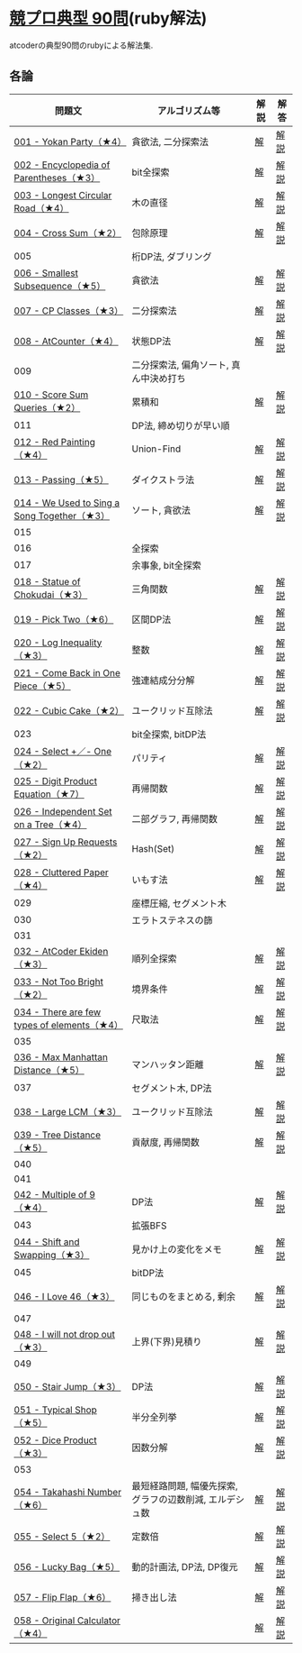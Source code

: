 # [競プロ典型 90問](https://atcoder.jp/contests/typical90)(ruby解法)

atcoderの典型90問のrubyによる解法集.

## 各論

| 問題文 | アルゴリズム等 | 解説 | 解答 |
|-|-|-|-|
| [001 - Yokan Party（★4）](https://atcoder.jp/contests/typical90/tasks/typical90_a) | 貪欲法, 二分探索法 | [解](001_YokanParty.rb) | [解説](https://twitter.com/e869120/status/1377027868518064129/photo/1) |
| [002 - Encyclopedia of Parentheses（★3）](https://atcoder.jp/contests/typical90/tasks/typical90_b) | bit全探索 | [解](002_EncyclopediaOfParentheses.rb) | [解説](https://twitter.com/e869120/status/1377391097836544001/photo/1) |
| [003 - Longest Circular Road（★4）](https://atcoder.jp/contests/typical90/tasks/typical90_c) | 木の直径 | [解](003_LongestCircularRoad.rb) | [解説](https://twitter.com/e869120/status/1377752658149175299/photo/1) |
| [004 - Cross Sum（★2）](https://atcoder.jp/contests/typical90/tasks/typical90_d) |包除原理 | [解](004_CrossSum.rb) | [解説](https://twitter.com/e869120/status/1378115289649348611/photo/1) |
|005|桁DP法, ダブリング|||
| [006 - Smallest Subsequence（★5）](https://atcoder.jp/contests/typical90/tasks/typical90_f) | 貪欲法 | [解](006_SmallestSubsequence.rb) | [解説](https://twitter.com/e869120/status/1379202843622576130/photo/1) |
| [007 - CP Classes（★3）](https://atcoder.jp/contests/typical90/tasks/typical90_g) | 二分探索法 | [解](007_CPClasses.rb) | [解説](https://twitter.com/e869120/status/1379565222541680644/photo/1) |
| [008 - AtCounter（★4）](https://atcoder.jp/contests/typical90/tasks/typical90_h) | 状態DP法 | [解](008_AtCounter.rb) | [解説](https://twitter.com/e869120/status/1379927227739987972/photo/1) |
| 009 |二分探索法, 偏角ソート, 真ん中決め打ち|||
| [010 - Score Sum Queries（★2）](https://atcoder.jp/contests/typical90/tasks/typical90_j) | 累積和 | [解](010_ScoreSumQueries.rb) | [解説](https://twitter.com/e869120/status/1380652465834532865) |
| 011 |DP法, 締め切りが早い順|||
| [012 - Red Painting（★4）](https://atcoder.jp/contests/typical90/tasks/typical90_l) |Union-Find| [解](012_RedPainting.rb) | [解説](https://twitter.com/e869120/status/1381739128291614720) |
| [013 - Passing（★5）](https://atcoder.jp/contests/typical90/tasks/typical90_m) | ダイクストラ法 | [解](013_Passing.rb) | [解説](https://twitter.com/e869120/status/1382101716066127872) |
| [014 - We Used to Sing a Song Together（★3）](https://atcoder.jp/contests/typical90/tasks/typical90_n) | ソート, 貪欲法 | [解](014_WeUsedToSingASongTogether.rb) | [解説](https://twitter.com/e869120/status/1382478816627478530) |
| 015 ||||
| 016 |全探索|||
| 017 |余事象, bit全探索|||
| [018 - Statue of Chokudai（★3）](https://atcoder.jp/contests/typical90/tasks/typical90_r) | 三角関数 | [解](018_StatueOfChokudai.rb) | [解説](https://twitter.com/e869120/status/1384276005330690049) |
| [019 - Pick Two（★6）](https://atcoder.jp/contests/typical90/tasks/typical90_s) | 区間DP法 | [解](019_PickTwo.rb) | [解説](https://twitter.com/e869120/status/1384638694162780166) |
| [020 - Log Inequality（★3）](https://atcoder.jp/contests/typical90/tasks/typical90_t) | 整数 | [解](020_LogInequality.rb) | [解説](https://twitter.com/e869120/status/1385001057512693762) |
| [021 - Come Back in One Piece（★5）](https://atcoder.jp/contests/typical90/tasks/typical90_u) | 強連結成分分解 | [解](021_ComeBackInOnePiece.rb) | [解説](https://twitter.com/e869120/status/1385363292739104775) |
| [022 - Cubic Cake（★2）](https://atcoder.jp/contests/typical90/tasks/typical90_v) | ユークリッド互除法 | [解](022_CubicCake.rb) | [解説](https://twitter.com/e869120/status/1385725481920520193) |
| 023 |bit全探索, bitDP法 |||
| [024 - Select +／- One（★2）](https://atcoder.jp/contests/typical90/tasks/typical90_x) | パリティ | [解](024_Select+／-One.rb) | [解説](https://twitter.com/e869120/status/1386814047081746432) |
| [025 - Digit Product Equation（★7）](https://atcoder.jp/contests/typical90/tasks/typical90_y) | 再帰関数 | [解](025_DigitProductEquation.rb) | [解説](https://twitter.com/e869120/status/1387175538544975872) |
| [026 - Independent Set on a Tree（★4）](https://atcoder.jp/contests/typical90/tasks/typical90_z) | 二部グラフ, 再帰関数 | [解](026_IndependentSetOnATree.rb) | [解説](https://twitter.com/e869120/status/1387538790017769474) |
| [027 - Sign Up Requests （★2）](https://atcoder.jp/contests/typical90/tasks/typical90_aa) | Hash(Set) | [解](027_SignUpRequests.rb) | [解説](https://twitter.com/e869120/status/1387901052683386880) |
| [028 - Cluttered Paper（★4）](https://atcoder.jp/contests/typical90/tasks/typical90_ab) | いもす法 | [解](028_ClutteredPaper.rb) | [解説](https://twitter.com/e869120/status/1388262816101007363) |
| 029 | 座標圧縮, セグメント木 |||
| 030 | エラトステネスの篩 |||
| 031 ||||
| [032 - AtCoder Ekiden（★3）](https://atcoder.jp/contests/typical90/tasks/typical90_af) | 順列全探索 | [解](032_AtCoderEkiden.rb) | [解説](https://twitter.com/e869120/status/1390074137192767489) |
| [033 - Not Too Bright（★2）](https://atcoder.jp/contests/typical90/tasks/typical90_ag) | 境界条件 | [解](033_NotTooBright.rb) | [解説](https://twitter.com/e869120/status/1390436977808351234) |
| [034 - There are few types of elements（★4）](https://atcoder.jp/contests/typical90/tasks/typical90_ah) | 尺取法 | [解](034_ThereAreFewTypesOfElements.rb) | [解説](https://twitter.com/e869120/status/1390798852299448322) |
| 035 ||||
| [036 - Max Manhattan Distance（★5）](https://atcoder.jp/contests/typical90/tasks/typical90_aj) | マンハッタン距離 | [解](036_MaxManhattanDistance.rb) | [解説](https://twitter.com/e869120/status/1391886390091075586) |
| 037 |セグメント木, DP法|||
| [038 - Large LCM（★3）](https://atcoder.jp/contests/typical90/tasks/typical90_al) | ユークリッド互除法 | [解](038_LargeLCM.rb) | [解説](https://twitter.com/e869120/status/1392612322410057729) |
| [039 - Tree Distance（★5）](https://atcoder.jp/contests/typical90/tasks/typical90_am) | 貢献度, 再帰関数 | [解](039_TreeDistance.rb) | [解説](https://twitter.com/e869120/status/1392974101061378049) |
| 040 ||||
| 041 ||||
| [042 - Multiple of 9（★4）](https://atcoder.jp/contests/typical90/tasks/typical90_ap) |DP法| [解](042_MultipleOf9.rb) | [解説](https://twitter.com/e869120/status/1394423616805097477) |
| 043 |拡張BFS|||
| [044 - Shift and Swapping（★3）](https://atcoder.jp/contests/typical90/tasks/typical90_ar) | 見かけ上の変化をメモ | [解](044_ShiftAndSwapping.rb) | [解説](https://twitter.com/e869120/status/1395148057730187265) |
| 045 | bitDP法 |||
| [046 - I Love 46（★3）](https://atcoder.jp/contests/typical90/tasks/typical90_at) | 同じものをまとめる, 剰余 | [解](046_ILove46.rb) | [解説](https://twitter.com/e869120/status/1395873457259225091) |
| 047 ||||
| [048 - I will not drop out（★3）](https://atcoder.jp/contests/typical90/tasks/typical90_av) | 上界(下界)見積り | [解](048_IWillNotDropOut.rb) | [解説](https://twitter.com/e869120/status/1396960059796582400) |
| 049 ||||
| [050 - Stair Jump（★3）](https://atcoder.jp/contests/typical90/tasks/typical90_ax) | DP法 |[解](050_StairJump.rb)| [解説](https://twitter.com/e869120/status/1397684795560259586)|
| [051 - Typical Shop（★5）](https://atcoder.jp/contests/typical90/tasks/typical90_ay) | 半分全列挙 |[解](051_TypicalShop.rb)|[解説](https://twitter.com/e869120/status/1398046858933538819)|
| [052 - Dice Product（★3）](https://atcoder.jp/contests/typical90/tasks/typical90_az) | 因数分解 | [解](052_DiceProduct.rb) | [解説](https://twitter.com/e869120/status/1398409831044632576) |
| 053 ||||
| [054 - Takahashi Number（★6）](https://atcoder.jp/contests/typical90/tasks/typical90_bb) | 最短経路問題, 幅優先探索, グラフの辺数削減, エルデシュ数　| [解](054_TakahashiNumber.rb) | [解説](https://twitter.com/e869120/status/1399496993014116352) |
| [055 - Select 5（★2）](https://atcoder.jp/contests/typical90/tasks/typical90_bc) | 定数倍 | [解](055_Select5.rb) | [解説](https://twitter.com/e869120/status/1399859200046505984) |
| [056 - Lucky Bag（★5）](https://atcoder.jp/contests/typical90/tasks/typical90_bd) | 動的計画法, DP法, DP復元 | [解](056_LuckyBag.rb) | [解説](https://twitter.com/e869120/status/1400221404109230082) |
| [057 - Flip Flap（★6）](https://atcoder.jp/contests/typical90/tasks/typical90_be) | 掃き出し法 | [解](057_FlipFlap.rb) |[解説](https://twitter.com/e869120/status/1400584377902399490) |
| [058 - Original Calculator（★4）](https://atcoder.jp/contests/typical90/tasks/typical90_bf) |  | [解](058_OriginalCalculator.rb) | [解説](https://twitter.com/e869120/status/1400584377902399490) |
